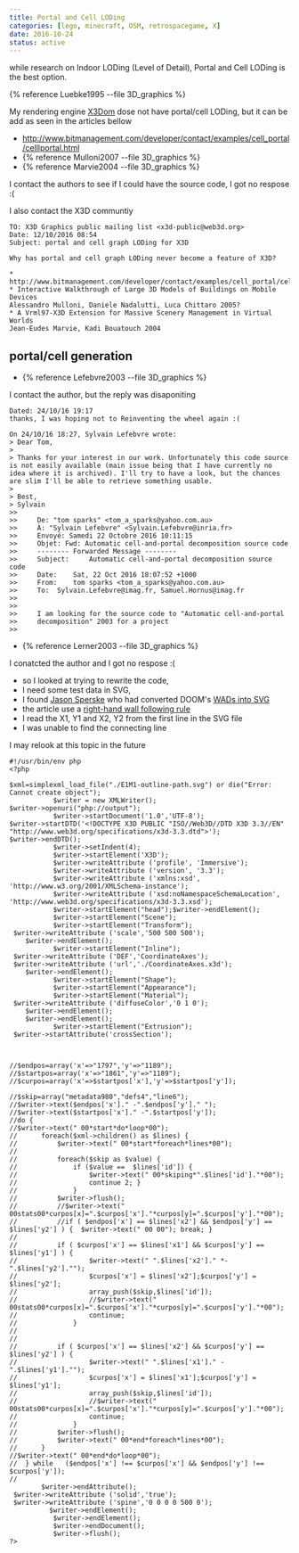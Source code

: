 ```yaml
---
title: Portal and Cell LODing
categories: [lego, minecraft, OSM, retrospacegame, X]
date: 2016-10-24 
status: active
---
```

while research on Indoor LODing (Level of Detail), Portal and Cell LODing is the best option.

{% reference Luebke1995 --file 3D_graphics %}

My rendering engine [X3Dom](http://www.x3dom.org/) dose not have portal/cell LODing, but it can be add as seen in the articles bellow 

* <http://www.bitmanagement.com/developer/contact/examples/cell_portal/celllportal.html>
* {% reference Mulloni2007 --file 3D_graphics %}
* {% reference Marvie2004 --file 3D_graphics %}

I contact the authors to see if I could have the source code, I got no respose :(

I also contact the X3D communtiy
~~~~~~~
TO: X3D Graphics public mailing list <x3d-public@web3d.org>
Date: 12/10/2016 08:54
Subject: portal and cell graph LODing for X3D

Why has portal and cell graph LODing never become a feature of X3D?

* http://www.bitmanagement.com/developer/contact/examples/cell_portal/celllportal.html
* Interactive Walkthrough of Large 3D Models of Buildings on Mobile Devices
Alessandro Mulloni, Daniele Nadalutti, Luca Chittaro 2005?
* A Vrml97-X3D Extension for Massive Scenery Management in Virtual Worlds
Jean-Eudes Marvie, Kadi Bouatouch 2004
~~~~~~~

## portal/cell generation ##

* {% reference Lefebvre2003 --file 3D_graphics %}

I contact the author, but the reply was disaponiting 

~~~~~~~
Dated: 24/10/16 19:17
thanks, I was hoping not to Reinventing the wheel again :(

On 24/10/16 18:27, Sylvain Lefebvre wrote:
> Dear Tom,
>
> Thanks for your interest in our work. Unfortunately this code source is not easily available (main issue being that I have currently no idea where it is archived). I'll try to have a look, but the chances are slim I'll be able to retrieve something usable.
>
> Best,
> Sylvain
>>
>>     De: "tom sparks" <tom_a_sparks@yahoo.com.au>
>>     À: "Sylvain Lefebvre" <Sylvain.Lefebvre@inria.fr>
>>     Envoyé: Samedi 22 Octobre 2016 10:11:15
>>     Objet: Fwd: Automatic cell-and-portal decomposition source code
>>     -------- Forwarded Message --------
>>     Subject: 	Automatic cell-and-portal decomposition source code
>>     Date: 	Sat, 22 Oct 2016 18:07:52 +1000
>>     From: 	tom sparks <tom_a_sparks@yahoo.com.au>
>>     To: 	Sylvain.Lefebvre@imag.fr, Samuel.Hornus@imag.fr
>>
>>
>>     I am looking for the source code to "Automatic cell-and-portal 
>>     decomposition" 2003 for a project
>>
~~~~~~~


* {% reference Lerner2003 --file 3D_graphics %}


I conatcted the author and I got no respose :(

* so I looked at trying to rewrite the code,
* I need some test data in SVG,
* I found [Jason Sperske](http://jason.sperske.com/) who had converted DOOM's [WADs into SVG](http://jason.sperske.com/wad/)
* the article use a [right-hand wall following rule](https://en.wikipedia.org/wiki/Maze_solving_algorithm#Wall_follower)
* I read the X1, Y1 and X2, Y2 from the first line in the SVG file 
* I was unable to find the connecting line

I may relook at this topic in the future

~~~~~~~
#!/usr/bin/env php
<?php

$xml=simplexml_load_file("./E1M1-outline-path.svg") or die("Error: Cannot create object");
           $writer = new XMLWriter();
$writer->openuri("php://output");
           $writer->startDocument('1.0','UTF-8');   
$writer->startDTD('<!DOCTYPE X3D PUBLIC "ISO//Web3D//DTD X3D 3.3//EN" "http://www.web3d.org/specifications/x3d-3.3.dtd">'); 
$writer->endDTD(); 
           $writer->setIndent(4);   
           $writer->startElement('X3D'); 
           $writer->writeAttribute ('profile', 'Immersive');
           $writer->writeAttribute ('version', '3.3'); 
           $writer->writeAttribute ('xmlns:xsd', 'http://www.w3.org/2001/XMLSchema-instance'); 
           $writer->writeAttribute ('xsd:noNamespaceSchemaLocation', 'http://www.web3d.org/specifications/x3d-3.3.xsd'); 
           $writer->startElement("head");$writer->endElement();
           $writer->startElement("Scene"); 
           $writer->startElement("Transform");
 $writer->writeAttribute ('scale','500 500 500');
    $writer->endElement();
           $writer->startElement("Inline");
 $writer->writeAttribute ('DEF','CoordinateAxes');
 $writer->writeAttribute ('url','./CoordinateAxes.x3d');
    $writer->endElement();
           $writer->startElement("Shape");
           $writer->startElement("Appearance");
           $writer->startElement("Material");
 $writer->writeAttribute ('diffuseColor','0 1 0');
    $writer->endElement();
    $writer->endElement();
           $writer->startElement("Extrusion");
 $writer->startAttribute('crossSection'); 



//$endpos=array('x'=>"1797",'y'=>"1189");
//$startpos=array('x'=>"1861",'y'=>"1189");
//$curpos=array('x'=>$startpos['x'],'y'=>$startpos['y']);

//$skip=array("metadata980","defs4","line6");
//$writer->text($endpos['x']." -".$endpos['y']." ");
//$writer->text($startpos['x']." -".$startpos['y']);
//do {
//$writer->text(" 00*start*do*loop*00");
//		foreach($xml->children() as $lines) {
//			$writer->text(" 00*start*foreach*lines*00");
//
//			foreach($skip as $value) {
//				if ($value ==  $lines['id']) {
//					$writer->text(" 00*skiping*".$lines['id']."*00");
//					continue 2; }
//				}
//			$writer->flush(); 
//			//$writer->text(" 00stats00*curpos[x]=".$curpos['x']."*curpos[y]=".$curpos['y']."*00");
//			//if ( $endpos['x'] == $lines['x2'] && $endpos['y'] == $lines['y2'] ) {  $writer->text(" 00 00"); break; }
//
//			if ( $curpos['x'] == $lines['x1'] && $curpos['y'] == $lines['y1'] ) {
//					$writer->text(" ".$lines['x2']." *-".$lines['y2']."");
//					$curpos['x'] = $lines['x2'];$curpos['y'] = $lines['y2'];
//					array_push($skip,$lines['id']);
//					//$writer->text(" 00stats00*curpos[x]=".$curpos['x']."*curpos[y]=".$curpos['y']."*00");
//					continue;
//				}
//
//
//			if ( $curpos['x'] == $lines['x2'] && $curpos['y'] == $lines['y2'] ) {
//					$writer->text(" ".$lines['x1']." -".$lines['y1']."");
//					$curpos['x'] = $lines['x1'];$curpos['y'] = $lines['y1'];
//					array_push($skip,$lines['id']);
//					//$writer->text(" 00stats00*curpos[x]=".$curpos['x']."*curpos[y]=".$curpos['y']."*00");
//					continue;
//				}
//			$writer->flush(); 
//			$writer->text(" 00*end*foreach*lines*00");
//		}
//$writer->text(" 00*end*do*loop*00");
//	} while   ($endpos['x'] !== $curpos['x'] && $endpos['y'] !== $curpos['y']);
// 
        $writer->endAttribute();
 $writer->writeAttribute ('solid','true');
 $writer->writeAttribute ('spine','0 0 0 0 500 0');
          $writer->endElement();     
           $writer->endElement();   
           $writer->endDocument();   
           $writer->flush(); 
?>
~~~~~~~
